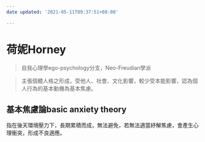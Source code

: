 ```yaml
---
date updated: '2021-05-11T09:37:51+08:00'

---
```


# 荷妮Horney

> 自我心理學ego-psychology分支，Neo-Freudian學派

> 主張個體人格之形成，受他人、社會、文化影響，較少受本能影響，認為個人行為的基本動機為基本焦慮。

## 基本焦慮論basic anxiety theory

指在後天環境壓力下，長期累積而成，無法避免，若無法適當紓解焦慮，會產生心理衝突，形成不良適應。
